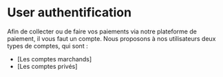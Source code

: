 # User authentification

Afin de collecter ou de faire vos paiements via notre plateforme de paiement, il vous faut un compte. Nous proposons à nos utilisateurs deux types de comptes, qui sont :
- [Les comptes marchands]
- [Les comptes privés]

